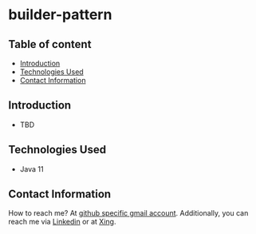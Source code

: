 # builder-pattern

## Table of content
- [Introduction](#introduction)
- [Technologies Used](#technologies-used)
- [Contact Information](#contact-information)

## Introduction

- TBD

## Technologies Used

- Java 11


## Contact Information

How to reach me? At [github specific gmail account](syed.umer.ahmed.code@gmail.com). Additionally, you can reach me via [Linkedin](https://www.linkedin.com/in/syed-umer-ahmed-a346a746/) or at [Xing](https://www.xing.com/profile/SyedUmer_Ahmed/cv).


